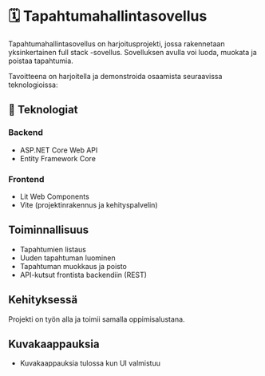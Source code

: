 # 🗓️ Tapahtumahallintasovellus

Tapahtumahallintasovellus on harjoitusprojekti, jossa rakennetaan yksinkertainen full stack -sovellus. Sovelluksen avulla voi luoda, muokata ja poistaa tapahtumia.

Tavoitteena on harjoitella ja demonstroida osaamista seuraavissa teknologioissa:

## 🔧 Teknologiat

### Backend
- ASP.NET Core Web API
- Entity Framework Core

### Frontend
- Lit Web Components
- Vite (projektinrakennus ja kehityspalvelin)

## Toiminnallisuus

- Tapahtumien listaus
- Uuden tapahtuman luominen
- Tapahtuman muokkaus ja poisto
- API-kutsut frontista backendiin (REST)

## Kehityksessä

Projekti on työn alla ja toimii samalla oppimisalustana.

## Kuvakaappauksia
- Kuvakaappauksia tulossa kun UI valmistuu
